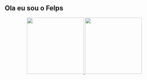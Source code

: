 ## Ola eu sou o Felps
<div align="center">
  <a href="https://github.com/FelpsDeveloper3001">
  <img height="180em" src="https://github-readme-stats.vercel.app/api username=FelpsDeveloper3001&show_icons=true&theme=dracula&include_all_commits=true&count_private=true"/>
  <img height="180em" src="https://github-readme-stats.vercel.app/api/top-langs/?username=FelpsDeveloper3001&layout=compact&langs_count=7&theme=dracula"/>
</div>

